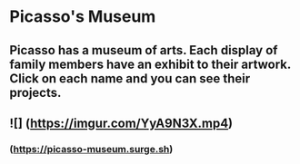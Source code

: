 # Picasso's Museum

## Picasso has a museum of arts. Each display of family members have an exhibit to their artwork. Click on each name and you can see their projects.

## ![] (https://imgur.com/YyA9N3X.mp4)

### (https://picasso-museum.surge.sh)